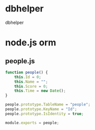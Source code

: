 # dbhelper
dbhelper
<h1>node.js orm</h1>

<h2>people.js</h2>

```javascript
function people() {
    this.Id = 0;
    this.Name = "";
    this.Score = 0;
    this.Time = new Date();
}

people.prototype.TableName = "people";
people.prototype.KeyName = "Id";
people.prototype.IsIdentity = true;

module.exports = people;
```

